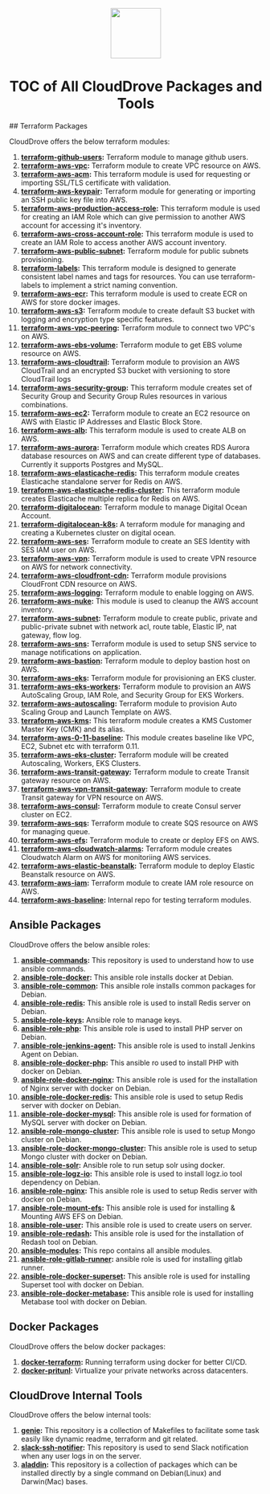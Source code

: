 <p align='center'> <img src='https://user-images.githubusercontent.com/50652676/62349836-882fef80-b51e-11e9-99e3-7b974309c7e3.png' width='100' height='100'></p><h1 align='center'>TOC of All CloudDrove Packages and Tools</h1>## Terraform Packages

CloudDrove offers the below terraform modules:

1. **[terraform-github-users](https://github.com/clouddrove/terraform-github-users):** Terraform module to manage github users.
2. **[terraform-aws-vpc](https://github.com/clouddrove/terraform-aws-vpc):** Terraform module to create VPC resource on AWS.
3. **[terraform-aws-acm](https://github.com/clouddrove/terraform-aws-acm):** This terraform module is used for requesting or importing SSL/TLS certificate with validation.
4. **[terraform-aws-keypair](https://github.com/clouddrove/terraform-aws-keypair):** Terraform module for generating or importing an SSH public key file into AWS.
5. **[terraform-aws-production-access-role](https://github.com/clouddrove/terraform-aws-production-access-role):** This terraform module is used for creating an IAM Role which can give permission to another AWS account for accessing it's inventory.
6. **[terraform-aws-cross-account-role](https://github.com/clouddrove/terraform-aws-cross-account-role):** This terraform module is used to create an IAM Role to access another AWS account inventory.
7. **[terraform-aws-public-subnet](https://github.com/clouddrove/terraform-aws-public-subnet):** Terraform module for public subnets provisioning.
8. **[terraform-labels](https://github.com/clouddrove/terraform-labels):** This terraform module is designed to generate consistent label names and tags for resources. You can use terraform-labels to implement a strict naming convention.
9. **[terraform-aws-ecr](https://github.com/clouddrove/terraform-aws-ecr):** This terraform module is used to create ECR on AWS for store docker images.
10. **[terraform-aws-s3](https://github.com/clouddrove/terraform-aws-s3):** Terraform module to create default S3 bucket with logging and encryption type specific features.
11. **[terraform-aws-vpc-peering](https://github.com/clouddrove/terraform-aws-vpc-peering):** Terraform module to connect two VPC's on AWS.
12. **[terraform-aws-ebs-volume](https://github.com/clouddrove/terraform-aws-ebs-volume):** Terraform module to get EBS volume resource on AWS.
13. **[terraform-aws-cloudtrail](https://github.com/clouddrove/terraform-aws-cloudtrail):** Terraform module to provision an AWS CloudTrail and an encrypted S3 bucket with versioning to store CloudTrail logs
14. **[terraform-aws-security-group](https://github.com/clouddrove/terraform-aws-security-group):** This terraform module creates set of Security Group and Security Group Rules resources in various combinations.
15. **[terraform-aws-ec2](https://github.com/clouddrove/terraform-aws-ec2):** Terraform module to create an EC2 resource on AWS with Elastic IP Addresses and Elastic Block Store.
16. **[terraform-aws-alb](https://github.com/clouddrove/terraform-aws-alb):** This terraform module is used to create ALB on AWS.
17. **[terraform-aws-aurora](https://github.com/clouddrove/terraform-aws-aurora):** Terraform module which creates RDS Aurora database resources on AWS and can create different type of databases. Currently it supports Postgres and MySQL.
18. **[terraform-aws-elasticache-redis](https://github.com/clouddrove/terraform-aws-elasticache-redis):** This terraform module creates Elasticache standalone server for Redis on AWS.
19. **[terraform-aws-elasticache-redis-cluster](https://github.com/clouddrove/terraform-aws-elasticache-redis-cluster):** This terraform module creates Elasticache multiple replica for Redis on AWS.
20. **[terraform-digitalocean](https://github.com/clouddrove/terraform-digitalocean):** Terraform module to manage Digital Ocean Account.
21. **[terraform-digitalocean-k8s](https://github.com/clouddrove/terraform-digitalocean-k8s):** A terraform module for managing and creating a Kubernetes cluster on digital ocean.
22. **[terraform-aws-ses](https://github.com/clouddrove/terraform-aws-ses):** Terraform module to create an SES Identity with SES IAM user on AWS.
23. **[terraform-aws-vpn](https://github.com/clouddrove/terraform-aws-vpn):** Terraform module is used to create VPN resource on AWS for network connectivity.
24. **[terraform-aws-cloudfront-cdn](https://github.com/clouddrove/terraform-aws-cloudfront-cdn):** Terraform module provisions CloudFront CDN resource on AWS.
25. **[terraform-aws-logging](https://github.com/clouddrove/terraform-aws-logging):** Terraform module to enable logging on AWS.
26. **[terraform-aws-nuke](https://github.com/clouddrove/terraform-aws-nuke):** This module is used to cleanup the AWS account inventory.
27. **[terraform-aws-subnet](https://github.com/clouddrove/terraform-aws-subnet):** Terraform module to create public, private and public-private subnet with network acl, route table, Elastic IP, nat gateway, flow log.
28. **[terraform-aws-sns](https://github.com/clouddrove/terraform-aws-sns):** Terraform module is used to setup SNS service to manage notifications on application.
29. **[terraform-aws-bastion](https://github.com/clouddrove/terraform-aws-bastion):** Terraform module to deploy bastion host on AWS.
30. **[terraform-aws-eks](https://github.com/clouddrove/terraform-aws-eks):** Terraform module for provisioning an EKS cluster.
31. **[terraform-aws-eks-workers](https://github.com/clouddrove/terraform-aws-eks-workers):** Terraform module to provision an AWS AutoScaling Group, IAM Role, and Security Group for EKS Workers.
32. **[terraform-aws-autoscaling](https://github.com/clouddrove/terraform-aws-autoscaling):** Terraform module to provision Auto Scaling Group and Launch Template on AWS.
33. **[terraform-aws-kms](https://github.com/clouddrove/terraform-aws-kms):** This terraform module creates a KMS Customer Master Key (CMK) and its alias.
34. **[terraform-aws-0-11-baseline](https://github.com/clouddrove/terraform-aws-0-11-baseline):** This module creates baseline like VPC, EC2, Subnet etc with terraform 0.11.
35. **[terraform-aws-eks-cluster](https://github.com/clouddrove/terraform-aws-eks-cluster):** Terraform module will be created Autoscaling, Workers, EKS Clusters.
36. **[terraform-aws-transit-gateway](https://github.com/clouddrove/terraform-aws-transit-gateway):** Terraform module to create Transit gateway resource on AWS.
37. **[terraform-aws-vpn-transit-gateway](https://github.com/clouddrove/terraform-aws-vpn-transit-gateway):** Terraform module to create Transit gateway for VPN resource on AWS.
38. **[terraform-aws-consul](https://github.com/clouddrove/terraform-aws-consul):** Terraform module to create Consul server cluster on EC2.
39. **[terraform-aws-sqs](https://github.com/clouddrove/terraform-aws-sqs):** Terraform module to create SQS resource on AWS for managing queue.
40. **[terraform-aws-efs](https://github.com/clouddrove/terraform-aws-efs):** Terraform module to create or deploy EFS on AWS.
41. **[terraform-aws-cloudwatch-alarms](https://github.com/clouddrove/terraform-aws-cloudwatch-alarms):** Terraform module creates Cloudwatch Alarm on AWS for monitoriing AWS services.
42. **[terraform-aws-elastic-beanstalk](https://github.com/clouddrove/terraform-aws-elastic-beanstalk):** Terraform module to deploy Elastic Beanstalk resource on AWS.
43. **[terraform-aws-iam](https://github.com/clouddrove/terraform-aws-iam):** Terraform module to create IAM role resource on AWS.
44. **[terraform-aws-baseline](https://github.com/clouddrove/terraform-aws-baseline):** Internal repo for testing terraform modules.

## Ansible Packages

CloudDrove offers the below ansible roles:

1. **[ansible-commands](https://github.com/clouddrove/ansible-commands):** This repository is used to understand how to use ansible commands.
2. **[ansible-role-docker](https://github.com/clouddrove/ansible-role-docker):** This ansible role installs docker at Debian.
3. **[ansible-role-common](https://github.com/clouddrove/ansible-role-common):** This ansible role installs common packages for Debian.
4. **[ansible-role-redis](https://github.com/clouddrove/ansible-role-redis):** This ansible role is used to install Redis server on Debian.
5. **[ansible-role-keys](https://github.com/clouddrove/ansible-role-keys):** Ansible role to manage keys.
6. **[ansible-role-php](https://github.com/clouddrove/ansible-role-php):** This ansible role is used to install PHP server on Debian.
7. **[ansible-role-jenkins-agent](https://github.com/clouddrove/ansible-role-jenkins-agent):** This ansible role is used to install Jenkins Agent on Debian.
8. **[ansible-role-docker-php](https://github.com/clouddrove/ansible-role-docker-php):** This ansible ro used to install PHP with docker on Debian.
9. **[ansible-role-docker-nginx](https://github.com/clouddrove/ansible-role-docker-nginx):** This ansible role is used for the installation of Nginx server with docker on Debian.
10. **[ansible-role-docker-redis](https://github.com/clouddrove/ansible-role-docker-redis):** This ansible role is used to setup Redis server with docker on Debian.
11. **[ansible-role-docker-mysql](https://github.com/clouddrove/ansible-role-docker-mysql):** This ansible role is used for formation of MySQL server with docker on Debian.
12. **[ansible-role-mongo-cluster](https://github.com/clouddrove/ansible-role-mongo-cluster):** This ansible role is used to setup Mongo cluster on Debian.
13. **[ansible-role-docker-mongo-cluster](https://github.com/clouddrove/ansible-role-docker-mongo-cluster):** This ansible role is used to setup Mongo cluster with docker on Debian.
14. **[ansible-role-solr](https://github.com/clouddrove/ansible-role-solr):** Ansible role to run setup solr  using docker.
15. **[ansible-role-logz-io](https://github.com/clouddrove/ansible-role-logz-io):** This ansible role is used to install logz.io tool dependency on Debian.
16. **[ansible-role-nginx](https://github.com/clouddrove/ansible-role-nginx):** This ansible role is used to setup Redis server with docker on Debian.
17. **[ansible-role-mount-efs](https://github.com/clouddrove/ansible-role-mount-efs):** This ansible role is used for installing & Mounting AWS EFS on Debian.
18. **[ansible-role-user](https://github.com/clouddrove/ansible-role-user):** This ansible role is used to create users on server.
19. **[ansible-role-redash](https://github.com/clouddrove/ansible-role-redash):** This ansible role is used for the installation of Redash tool on Debian.
20. **[ansible-modules](https://github.com/clouddrove/ansible-modules):** This repo contains all ansible modules.
21. **[ansible-role-gitlab-runner](https://github.com/clouddrove/ansible-role-gitlab-runner):** ansible role is used for installing gitlab runner.
22. **[ansible-role-docker-superset](https://github.com/clouddrove/ansible-role-docker-superset):** This ansible role is used for installing Superset tool with docker on Debian.
23. **[ansible-role-docker-metabase](https://github.com/clouddrove/ansible-role-docker-metabase):** This ansible role is used for installing Metabase tool with docker on Debian.

## Docker Packages

CloudDrove offers the below docker packages:

1. **[docker-terraform](https://github.com/clouddrove/docker-terraform):** Running terraform using docker for better CI/CD.
2. **[docker-pritunl](https://github.com/clouddrove/docker-pritunl):** Virtualize your private networks across datacenters.

## CloudDrove Internal Tools

CloudDrove offers the below internal tools:

1. **[genie](https://github.com/clouddrove/genie):** This repository is a collection of Makefiles to facilitate some task easily like dynamic readme, terraform and git related.
2. **[slack-ssh-notifier](https://github.com/clouddrove/slack-ssh-notifier):** This repository is used to send Slack notification when any user logs in on the server.
3. **[aladdin](https://github.com/clouddrove/aladdin):** This repository is a collection of packages which can be installed directly by a single command on Debian(Linux) and Darwin(Mac) bases.

